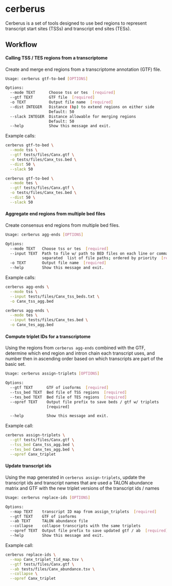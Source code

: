 # cerberus

Cerberus is a set of tools designed to use bed regions to represent transcript
start sites (TSSs) and transcript end sites (TESs).

## Workflow

#### Calling TSS / TES regions from a transcriptome
Create and merge end regions from a transcriptome annotation (GTF) file.

```bash
Usage: cerberus gtf-to-bed [OPTIONS]

Options:
  --mode TEXT      Choose tss or tes  [required]
  --gtf TEXT       GTF file  [required]
  -o TEXT          Output file name  [required]
  --dist INTEGER   Distance (bp) to extend regions on either side
                   Default: 50
  --slack INTEGER  Distance allowable for merging regions
                   Default: 50
  --help           Show this message and exit.
```

Example calls:
```bash
cerberus gtf-to-bed \
  --mode tss \
  --gtf tests/files/Canx.gtf \
  -o tests/files/Canx_tss.bed \
  --dist 50 \
  --slack 50

cerberus gtf-to-bed \
  --mode tes \
  --gtf tests/files/Canx.gtf \
  -o tests/files/Canx_tes.bed \
  --dist 50 \
  --slack 50
```

#### Aggregate end regions from multiple bed files
Create consensus end regions from multiple bed files.

```bash
Usage: cerberus agg-ends [OPTIONS]

Options:
  --mode TEXT   Choose tss or tes  [required]
  --input TEXT  Path to file w/ path to BED files on each line or comma-
                separated  list of file paths; ordered by priority  [required]
  -o TEXT       Output file name  [required]
  --help        Show this message and exit.
```

Example calls:
```bash
cerberus agg-ends \
  --mode tss \
  --input tests/files/Canx_tss_beds.txt \
  -o Canx_tss_agg.bed

cerberus agg-ends \
  --mode tes \
  --input tests/files/Canx_tes.bed \
  -o Canx_tes_agg.bed
```

#### Compute triplet IDs for a transcriptome
Using the regions from `cerberus agg-ends` combined with the GTF, determine which
end region and intron chain each transcript uses, and number then in ascending
order based on which transcripts are part of the basic set.

```bash
Usage: cerberus assign-triplets [OPTIONS]

Options:
  --gtf TEXT      GTF of isoforms  [required]
  --tss_bed TEXT  Bed file of TSS regions  [required]
  --tes_bed TEXT  Bed file of TES regions  [required]
  --opref TEXT    Output file prefix to save beds / gtf w/ triplets
                  [required]

  --help          Show this message and exit.
```

Example call:
```bash
cerberus assign-triplets \
  --gtf tests/files/Canx.gtf \
  --tss_bed Canx_tss_agg.bed \
  --tes_bed Canx_tes_agg.bed \
  --opref Canx_triplet
```

#### Update transcript ids
Using the map generated in `cerberus assign-triplets`, update the transcript ids
and transcript names that are used a TALON abundance matrix and GTF with the new
triplet versions of the transcript ids / names

```bash
Usage: cerberus replace-ids [OPTIONS]

Options:
  --map TEXT    transcript ID map from assign_triplets  [required]
  --gtf TEXT    GTF of isoforms
  --ab TEXT     TALON abundance file
  --collapse    collapse transcripts with the same triplets
  --opref TEXT  Output file prefix to save updated gtf / ab  [required]
  --help        Show this message and exit.
```

Example call:
```bash
cerberus replace-ids \
  --map Canx_triplet_tid_map.tsv \
  --gtf tests/files/Canx.gtf \
  --ab tests/files/Canx_abundance.tsv \
  --collapse \
  --opref Canx_triplet
```
